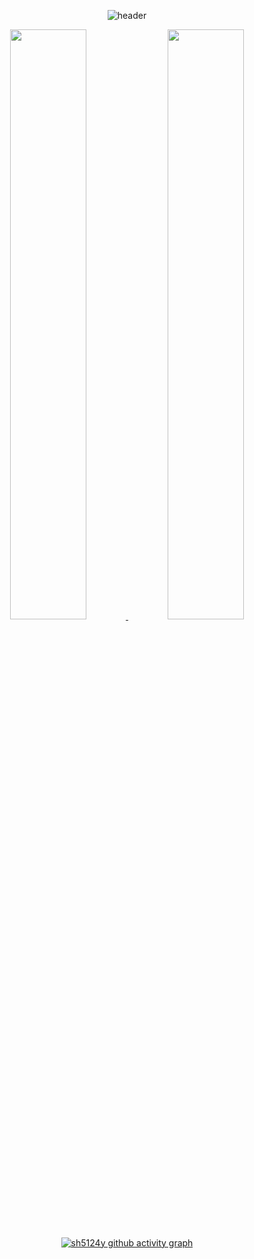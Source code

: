 
 <div align="center">
 
![header](https://capsule-render.vercel.app/api?type=waving&color=665B8B&gradient&heigh=300&section=header&text=SOHEE%20YUN\%20&fontAlignY=45&desc=Welcome%20to%20sh5124y's%20GitHub!%20💻&descSize=25&descAlignY=75&fontSize=60&animation=twinkling) 

<a href="https://github.com/anuraghazra/github-readme-stats">
  <img src="https://github-readme-stats.vercel.app/api?username=sh5124y&show_icons=true&theme=material-palenight&hide_border=true&bg_color=20232a&icon_color=E3E3E3A8&text_color=fff" width=49.2% />
</a>
 
<a href="https://github.com/denvercoder1/github-readme-streak-stats">
  <img src="http://github-readme-streak-stats.herokuapp.com?user=sh5124y&theme=react&ring=C691E94D&fire=C691E9&sideNums=C691E9&currStreakNum=C691E9&sideLabels=FFFFFF&currStreakLabel=FFFFFF&dates=E3E3E3A8&hide_border=true" width=49.2% />
</a>
 
<a href="https://github.com/ashutosh00710/github-readme-activity-graph">

 [![sh5124y github activity graph](https://github-readme-activity-graph.cyclic.app/graph?username=sh5124y&theme=react-dark&bg_color=20232a&hide_border=true&line=AB90E8&color=C691E9C9)](https://github.com/sh5124y/github-readme-activity-graph)
</a>
